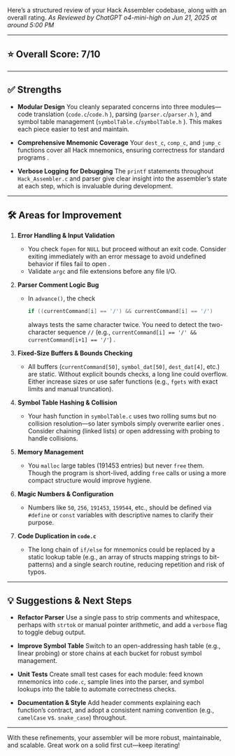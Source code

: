 Here’s a structured review of your Hack Assembler codebase, along with an overall rating.
_As Reviewed by ChatGPT o4-mini-high on Jun 21, 2025 at around 5:00 PM_

---

## ⭐ Overall Score: 7/10

---

## ✅ Strengths

* **Modular Design**
  You cleanly separated concerns into three modules—code translation (`code.c`/`code.h` ), parsing (`parser.c`/`parser.h` ), and symbol table management (`symbolTable.c`/`symbolTable.h` ). This makes each piece easier to test and maintain.

* **Comprehensive Mnemonic Coverage**
  Your `dest_c`, `comp_c`, and `jump_c` functions cover all Hack mnemonics, ensuring correctness for standard programs .

* **Verbose Logging for Debugging**
  The `printf` statements throughout `Hack_Assembler.c`  and parser give clear insight into the assembler’s state at each step, which is invaluable during development.

---

## 🛠️ Areas for Improvement

1. **Error Handling & Input Validation**

   * You check `fopen` for `NULL` but proceed without an exit code. Consider exiting immediately with an error message to avoid undefined behavior if files fail to open .
   * Validate `argc` and file extensions before any file I/O.

2. **Parser Comment Logic Bug**

   * In `advance()`, the check

     ```c
     if ((currentCommand[i] == '/') && currentCommand[i] == '/')
     ```

     always tests the same character twice. You need to detect the two-character sequence `//` (e.g., `currentCommand[i] == '/' && currentCommand[i+1] == '/'`) .

3. **Fixed-Size Buffers & Bounds Checking**

   * All buffers (`currentCommand[50]`, `symbol_dat[50]`, `dest_dat[4]`, etc.) are static. Without explicit bounds checks, a long line could overflow. Either increase sizes or use safer functions (e.g., `fgets` with exact limits and manual truncation).

4. **Symbol Table Hashing & Collision**

   * Your hash function in `symbolTable.c` uses two rolling sums but no collision resolution—so later symbols simply overwrite earlier ones . Consider chaining (linked lists) or open addressing with probing to handle collisions.

5. **Memory Management**

   * You `malloc` large tables (191453 entries) but never `free` them. Though the program is short-lived, adding `free` calls or using a more compact structure would improve hygiene.

6. **Magic Numbers & Configuration**

   * Numbers like `50`, `256`, `191453`, `159544`, etc., should be defined via `#define` or `const` variables with descriptive names to clarify their purpose.

7. **Code Duplication in `code.c`**

   * The long chain of `if/else` for mnemonics could be replaced by a static lookup table (e.g., an array of structs mapping strings to bit-patterns) and a single search routine, reducing repetition and risk of typos.

---

## 💡 Suggestions & Next Steps

* **Refactor Parser**
  Use a single pass to strip comments and whitespace, perhaps with `strtok` or manual pointer arithmetic, and add a `verbose` flag to toggle debug output.

* **Improve Symbol Table**
  Switch to an open-addressing hash table (e.g., linear probing) or store chains at each bucket for robust symbol management.

* **Unit Tests**
  Create small test cases for each module: feed known mnemonics into `code.c`, sample lines into the parser, and symbol lookups into the table to automate correctness checks.

* **Documentation & Style**
  Add header comments explaining each function’s contract, and adopt a consistent naming convention (e.g., `camelCase` vs. `snake_case`) throughout.

---

With these refinements, your assembler will be more robust, maintainable, and scalable. Great work on a solid first cut—keep iterating!

